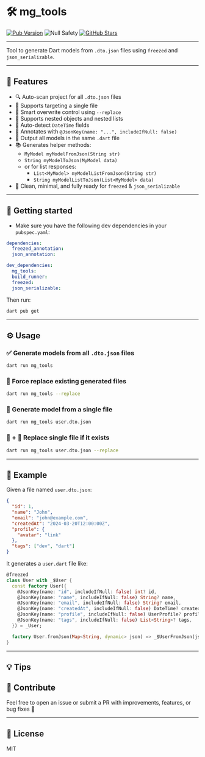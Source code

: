 # 🛠 mg_tools

[![Pub Version](https://img.shields.io/pub/v/mg_tools.svg)](https://pub.dev/packages/mg_tools)
![Null Safety](https://img.shields.io/badge/null_safety-%E2%9C%85-green)
[![GitHub Stars](https://img.shields.io/github/stars/mohamadalghanem474/mg_tools?style=social)](https://github.com/mohamadalghanem474/mg_tools)

---
Tool to generate Dart models from `.dto.json` files using `freezed` and `json_serializable`.

---

## 🚀 Features

- 🔍 Auto-scan project for all `.dto.json` files
- 📄 Supports targeting a single file
- 🔄 Smart overwrite control using `--replace`
- 🧩 Supports nested objects and nested lists
- 📆 Auto-detect `DateTime` fields
- 🔑 Annotates with `@JsonKey(name: "...", includeIfNull: false)`
- 📃 Output all models in the same `.dart` file
- 📚 Generates helper methods:
  - `MyModel myModelFromJson(String str)`
  - `String myModelToJson(MyModel data)`
  - or for list responses:
    - `List<MyModel> myModelListFromJson(String str)`
    - `String myModelListToJson(List<MyModel> data)`
- 🐣 Clean, minimal, and fully ready for `freezed` & `json_serializable`

---

## 🧰 Getting started

- Make sure you have the following dev dependencies in your `pubspec.yaml`:

```yaml
dependencies:
  freezed_annotation:
  json_annotation:

dev_dependencies:
  mg_tools:
  build_runner:
  freezed:
  json_serializable:
```

Then run:

```bash
dart pub get
```

---

## ⚙️ Usage

### ✅ Generate models from all `.dto.json` files

```bash
dart run mg_tools
```

### 🔁 Force replace existing generated files

```bash
dart run mg_tools --replace
```

### 🎯 Generate model from a single file

```bash
dart run mg_tools user.dto.json
```

### 🎯 + 🔁 Replace single file if it exists

```bash
dart run mg_tools user.dto.json --replace
```

---

## 📁 Example

Given a file named `user.dto.json`:

```json
{
  "id": 1,
  "name": "John",
  "email": "john@example.com",
  "createdAt": "2024-03-20T12:00:00Z",
  "profile": {
    "avatar": "link"
  },
  "tags": ["dev", "dart"]
}
```

It generates a `user.dart` file like:

```dart
@freezed
class User with _$User {
  const factory User({
    @JsonKey(name: "id", includeIfNull: false) int? id,
    @JsonKey(name: "name", includeIfNull: false) String? name,
    @JsonKey(name: "email", includeIfNull: false) String? email,
    @JsonKey(name: "createdAt", includeIfNull: false) DateTime? createdAt,
    @JsonKey(name: "profile", includeIfNull: false) UserProfile? profile,
    @JsonKey(name: "tags", includeIfNull: false) List<String>? tags,
  }) = _User;

  factory User.fromJson(Map<String, dynamic> json) => _$UserFromJson(json);
}
```

---

## 💡 Tips

## 📣 Contribute

Feel free to open an issue or submit a PR with improvements, features, or bug fixes 🚀

---

## 📄 License

MIT
